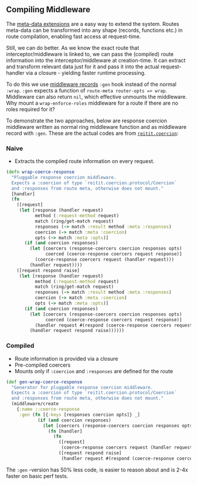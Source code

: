 ## Compiling Middleware

The [meta-data extensions](ring.md#meta-data-based-extensions) are a easy way to extend the system. Routes meta-data can be transformed into any shape (records, functions etc.) in route compilation, enabling fast access at request-time.

Still, we can do better. As we know the exact route that interceptor/middleware is linked to, we can pass the (compiled) route information into the interceptor/middleware at creation-time. It can extract and transform relevant data just for it and pass it into the actual request-handler via a closure - yielding faster runtime processing.

To do this we use [middleware records](ring.md#middleware-records) `:gen` hook instead of the normal `:wrap`. `:gen` expects a function of `route-meta router-opts => wrap`. Middleware can also return `nil`, which effective unmounts the middleware. Why mount a `wrap-enforce-roles` middleware for a route if there are no roles required for it?

To demonstrate the two approaches, below are response coercion middleware written as normal ring middleware function and as middleware record with `:gen`. These are the actual codes are from [`reitit.coercion`](https://github.com/metosin/reitit/blob/master/src/reitit/coercion.cljc):

### Naive

* Extracts the compiled route information on every request.

```clj
(defn wrap-coerce-response
  "Pluggable response coercion middleware.
  Expects a :coercion of type `reitit.coercion.protocol/Coercion`
  and :responses from route meta, otherwise does not mount."
  [handler]
  (fn
    ([request]
     (let [response (handler request)
           method (:request-method request)
           match (ring/get-match request)
           responses (-> match :result method :meta :responses)
           coercion (-> match :meta :coercion)
           opts (-> match :meta :opts)]
       (if (and coercion responses)
         (let [coercers (response-coercers coercion responses opts)
               coerced (coerce-response coercers request response)]
           (coerce-response coercers request (handler request)))
         (handler request))))
    ([request respond raise]
     (let [response (handler request)
           method (:request-method request)
           match (ring/get-match request)
           responses (-> match :result method :meta :responses)
           coercion (-> match :meta :coercion)
           opts (-> match :meta :opts)]
       (if (and coercion responses)
         (let [coercers (response-coercers coercion responses opts)
               coerced (coerce-response coercers request response)]
           (handler request #(respond (coerce-response coercers request %))))
         (handler request respond raise))))))
```

### Compiled

* Route information is provided via a closure
* Pre-compiled coercers
* Mounts only if `:coercion` and `:responses` are defined for the route

```clj
(def gen-wrap-coerce-response
  "Generator for pluggable response coercion middleware.
  Expects a :coercion of type `reitit.coercion.protocol/Coercion`
  and :responses from route meta, otherwise does not mount."
  (middleware/create
    {:name ::coerce-response
     :gen (fn [{:keys [responses coercion opts]} _]
            (if (and coercion responses)
              (let [coercers (response-coercers coercion responses opts)]
                (fn [handler]
                  (fn
                    ([request]
                     (coerce-response coercers request (handler request)))
                    ([request respond raise]
                     (handler request #(respond (coerce-response coercers request %)) raise)))))))}))
```

The `:gen` -version has 50% less code, is easier to reason about and is 2-4x faster on basic perf tests.
